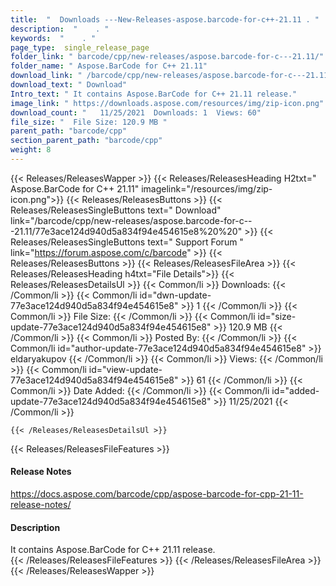 ```yaml
---
title:  "  Downloads ---New-Releases-aspose.barcode-for-c++-21.11 . " 
description:  "    . " 
keywords:  "    . " 
page_type:  single_release_page
folder_link: " barcode/cpp/new-releases/aspose.barcode-for-c---21.11/"
folder_name: " Aspose.BarCode for C++ 21.11"
download_link: " /barcode/cpp/new-releases/aspose.barcode-for-c---21.11/77e3ace124d940d5a834f94e454615e8"
download_text: " Download"
Intro_text: " It contains Aspose.BarCode for C++ 21.11 release."
image_link: " https://downloads.aspose.com/resources/img/zip-icon.png"
download_count: "   11/25/2021  Downloads: 1  Views: 60"
file_size: "  File Size: 120.9 MB "
parent_path: "barcode/cpp"
section_parent_path: "barcode/cpp"
weight: 8 
---
```


{{< Releases/ReleasesWapper >}}
  {{< Releases/ReleasesHeading H2txt=" Aspose.BarCode for C++ 21.11" imagelink="/resources/img/zip-icon.png">}}
  {{< Releases/ReleasesButtons >}}
    {{< Releases/ReleasesSingleButtons text=" Download" link="/barcode/cpp/new-releases/aspose.barcode-for-c---21.11/77e3ace124d940d5a834f94e454615e8%20%20" >}}
    {{< Releases/ReleasesSingleButtons text=" Support Forum " link="https://forum.aspose.com/c/barcode" >}}
  {{< Releases/ReleasesButtons >}}
  {{< Releases/ReleasesFileArea >}}
    {{< Releases/ReleasesHeading h4txt="File Details">}}
    {{< Releases/ReleasesDetailsUl >}}
            {{< Common/li  >}} Downloads: {{< /Common/li >}} 
      {{< Common/li id="dwn-update-77e3ace124d940d5a834f94e454615e8" >}} 1 {{< /Common/li >}} 
      {{< Common/li  >}} File Size: {{< /Common/li >}} 
      {{< Common/li id="size-update-77e3ace124d940d5a834f94e454615e8" >}} 120.9 MB {{< /Common/li >}} 
      {{< Common/li  >}} Posted By: {{< /Common/li >}} 
      {{< Common/li id="author-update-77e3ace124d940d5a834f94e454615e8" >}} eldaryakupov {{< /Common/li >}} 
      {{< Common/li  >}} Views: {{< /Common/li >}} 
      {{< Common/li id="view-update-77e3ace124d940d5a834f94e454615e8" >}} 61 {{< /Common/li >}} 
      {{< Common/li  >}} Date Added: {{< /Common/li >}} 
      {{< Common/li id="added-update-77e3ace124d940d5a834f94e454615e8" >}} 11/25/2021 {{< /Common/li >}} 

    {{< /Releases/ReleasesDetailsUl >}}

  {{< Releases/ReleasesFileFeatures >}}
      <h4>Release Notes</h4><div><a href="https://docs.aspose.com/barcode/cpp/aspose-barcode-for-cpp-21-11-release-notes/">https://docs.aspose.com/barcode/cpp/aspose-barcode-for-cpp-21-11-release-notes/</a></div><h4>Description</h4><div class="HTMLDescription">It contains Aspose.BarCode for C++ 21.11 release.</div>
  {{< /Releases/ReleasesFileFeatures >}}
 {{< /Releases/ReleasesFileArea >}}
{{< /Releases/ReleasesWapper >}}


